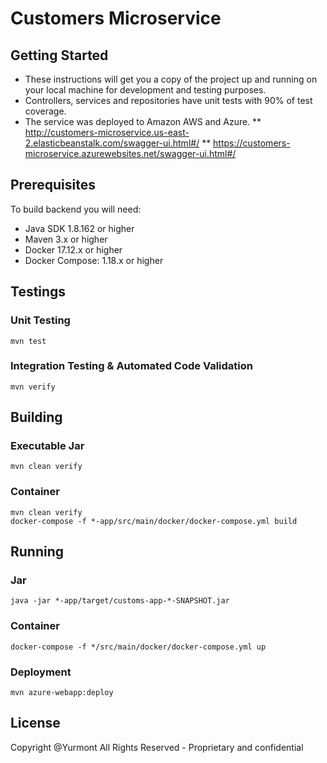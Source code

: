 # Customers Microservice

## Getting Started

* These instructions will get you a copy of the project up and running on your
local machine for development and testing purposes. 
* Controllers, services and repositories have unit tests with 90% of test coverage.
* The service was deployed to Amazon AWS and Azure.
** http://customers-microservice.us-east-2.elasticbeanstalk.com/swagger-ui.html#/
** https://customers-microservice.azurewebsites.net/swagger-ui.html#/

## Prerequisites

To build backend you will need:

* Java SDK 1.8.162 or higher
* Maven 3.x or higher
* Docker 17.12.x or higher
* Docker Compose: 1.18.x or higher

## Testings

### Unit Testing

```
mvn test
```

### Integration Testing & Automated Code Validation

```
mvn verify
```

## Building

### Executable Jar

```
mvn clean verify
```

### Container

```
mvn clean verify
docker-compose -f *-app/src/main/docker/docker-compose.yml build
```

## Running

### Jar

```
java -jar *-app/target/customs-app-*-SNAPSHOT.jar
```

### Container

```
docker-compose -f */src/main/docker/docker-compose.yml up
```

### Deployment

```
mvn azure-webapp:deploy
```

## License

Copyright @Yurmont All Rights Reserved - Proprietary and confidential
